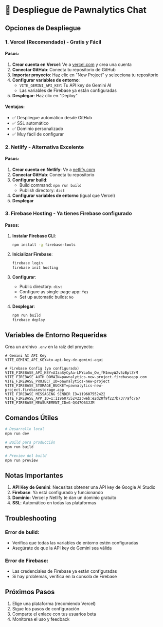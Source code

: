 # 🚀 Despliegue de Pawnalytics Chat

## Opciones de Despliegue

### 1. Vercel (Recomendado) - Gratis y Fácil

#### Pasos:
1. **Crear cuenta en Vercel**: Ve a [vercel.com](https://vercel.com) y crea una cuenta
2. **Conectar GitHub**: Conecta tu repositorio de GitHub
3. **Importar proyecto**: Haz clic en "New Project" y selecciona tu repositorio
4. **Configurar variables de entorno**:
   - `VITE_GEMINI_API_KEY`: Tu API key de Gemini AI
   - Las variables de Firebase ya están configuradas
5. **Desplegar**: Haz clic en "Deploy"

#### Ventajas:
- ✅ Despliegue automático desde GitHub
- ✅ SSL automático
- ✅ Dominio personalizado
- ✅ Muy fácil de configurar

### 2. Netlify - Alternativa Excelente

#### Pasos:
1. **Crear cuenta en Netlify**: Ve a [netlify.com](https://netlify.com)
2. **Conectar GitHub**: Conecta tu repositorio
3. **Configurar build**:
   - Build command: `npm run build`
   - Publish directory: `dist`
4. **Configurar variables de entorno** (igual que Vercel)
5. **Desplegar**

### 3. Firebase Hosting - Ya tienes Firebase configurado

#### Pasos:
1. **Instalar Firebase CLI**:
   ```bash
   npm install -g firebase-tools
   ```

2. **Inicializar Firebase**:
   ```bash
   firebase login
   firebase init hosting
   ```

3. **Configurar**:
   - Public directory: `dist`
   - Configure as single-page app: `Yes`
   - Set up automatic builds: `No`

4. **Desplegar**:
   ```bash
   npm run build
   firebase deploy
   ```

## Variables de Entorno Requeridas

Crea un archivo `.env` en la raíz del proyecto:

```env
# Gemini AI API Key
VITE_GEMINI_API_KEY=tu-api-key-de-gemini-aqui

# Firebase Config (ya configurado)
VITE_FIREBASE_API_KEY=AIzaSyCyAa-LMYLo5o_Ow_fM1mwyWZv5zBplZrM
VITE_FIREBASE_AUTH_DOMAIN=pawnalytics-new-project.firebaseapp.com
VITE_FIREBASE_PROJECT_ID=pawnalytics-new-project
VITE_FIREBASE_STORAGE_BUCKET=pawnalytics-new-project.firebasestorage.app
VITE_FIREBASE_MESSAGING_SENDER_ID=119607552422
VITE_FIREBASE_APP_ID=1:119607552422:web:e2d20f9f227b7377afc767
VITE_FIREBASE_MEASUREMENT_ID=G-QX47Q63JJM
```

## Comandos Útiles

```bash
# Desarrollo local
npm run dev

# Build para producción
npm run build

# Preview del build
npm run preview
```

## Notas Importantes

1. **API Key de Gemini**: Necesitas obtener una API key de Google AI Studio
2. **Firebase**: Ya está configurado y funcionando
3. **Dominio**: Vercel y Netlify te dan un dominio gratuito
4. **SSL**: Automático en todas las plataformas

## Troubleshooting

### Error de build:
- Verifica que todas las variables de entorno estén configuradas
- Asegúrate de que la API key de Gemini sea válida

### Error de Firebase:
- Las credenciales de Firebase ya están configuradas
- Si hay problemas, verifica en la consola de Firebase

## Próximos Pasos

1. Elige una plataforma (recomiendo Vercel)
2. Sigue los pasos de configuración
3. Comparte el enlace con tus usuarios beta
4. Monitorea el uso y feedback 